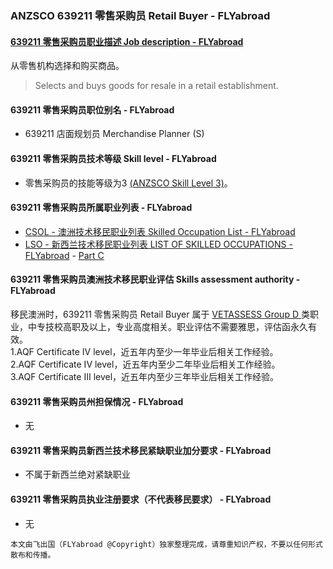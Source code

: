 ### ANZSCO 639211 零售采购员 Retail Buyer - FLYabroad ###

#### [639211 零售采购员职业描述 Job description - FLYabroad](http://www.flyabroadvisa.com/anzsco/6392.html#639211)

从零售机构选择和购买商品。

> Selects and buys goods for resale in a retail establishment.

#### 639211 零售采购员职位别名 - FLYabroad
 
- 639211	 店面规划员 Merchandise Planner (S)

#### 639211 零售采购员技术等级 Skill level - FLYabroad

- 零售采购员的技能等级为3 [(ANZSCO Skill Level 3)](http://www.flyabroadvisa.com/anzsco/)。

#### 639211 零售采购员所属职业列表 - FLYabroad

- [CSOL - 澳洲技术移民职业列表 Skilled Occupation List - FLYabroad](http://www.flyabroadvisa.com/sol/)
- [LSO - 新西兰技术移民职业列表 LIST OF SKILLED OCCUPATIONS - FLYabroad](http://nz.flyabroadvisa.com/lso/) - [Part C](partc)

#### 639211 零售采购员澳洲技术移民职业评估 Skills assessment authority - FLYabroad

移民澳洲时，639211 零售采购员 Retail Buyer 属于 [VETASSESS Group D ](http://www.flyabroadvisa.com/ass/vetassess.html)类职业，中专技校高职及以上，专业高度相关。职业评估不需要雅思，评估函永久有效。  
1.AQF Certificate IV level，近五年内至少一年毕业后相关工作经验。   
2.AQF Certificate IV level，近五年内至少二年毕业后相关工作经验。   
3.AQF Certificate III level，近五年内至少三年毕业后相关工作经验。

#### 639211 零售采购员州担保情况 - FLYabroad

- 无

#### 639211 零售采购员新西兰技术移民紧缺职业加分要求 - FLYabroad

- 不属于新西兰绝对紧缺职业

#### 639211 零售采购员执业注册要求（不代表移民要求） - FLYabroad

- 无

`本文由飞出国（FLYabroad @Copyright）独家整理完成，请尊重知识产权，不要以任何形式散布和传播。`